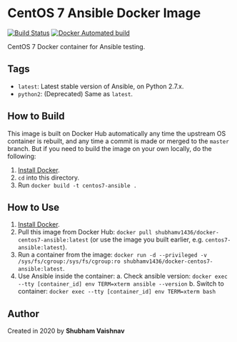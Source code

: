 # CentOS 7 Ansible Docker Image
[![Build Status](https://travis-ci.com/shubhamv1436/docker-centos7-ansible.svg?branch=python2)](https://travis-ci.com/shubhamv1436/docker-centos7-ansible)  [![Docker Automated build](https://img.shields.io/docker/automated/shubhamv1436/docker-centos7-ansible.svg?maxAge=2592000)](https://hub.docker.com/r/shubhamv1436/docker-centos7-ansible)

CentOS 7 Docker container for Ansible testing.

## Tags

  - `latest`: Latest stable version of Ansible, on Python 2.7.x.
  - `python2`: (Deprecated) Same as `latest`.

## How to Build

This image is built on Docker Hub automatically any time the upstream OS container is rebuilt, and any time a commit is made or merged to the `master` branch. But if you need to build the image on your own locally, do the following:

  1. [Install Docker](https://docs.docker.com/engine/installation/).
  2. `cd` into this directory.
  3. Run `docker build -t centos7-ansible .`

## How to Use

  1. [Install Docker](https://docs.docker.com/engine/installation/).
  2. Pull this image from Docker Hub: `docker pull shubhamv1436/docker-centos7-ansible:latest` (or use the image you built earlier, e.g. `centos7-ansible:latest`).
  3. Run a container from the image: `docker run -d --privileged -v /sys/fs/cgroup:/sys/fs/cgroup:ro shubhamv1436/docker-centos7-ansible:latest`.
  4. Use Ansible inside the container:
  a. Check ansible version: `docker exec --tty [container_id] env TERM=xterm ansible --version`
  b. Switch to container:   `docker exec --tty [container_id] env TERM=xterm bash`

## Author

Created in 2020 by **Shubham Vaishnav**